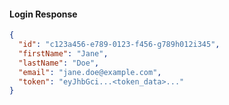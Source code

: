 #### Login Response

``` json 
{
  "id": "c123a456-e789-0123-f456-g789h012i345",
  "firstName": "Jane",
  "lastName": "Doe",
  "email": "jane.doe@example.com",
  "token": "eyJhbGci...<token_data>..."
}

```